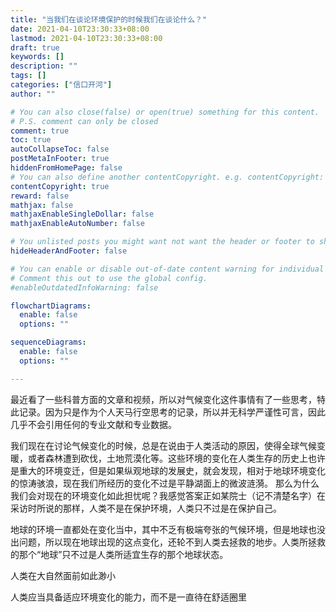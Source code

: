 ```yaml
---
title: "当我们在谈论环境保护的时候我们在谈论什么？"
date: 2021-04-10T23:30:33+08:00
lastmod: 2021-04-10T23:30:33+08:00
draft: true
keywords: []
description: ""
tags: []
categories: ["信口开河"]
author: ""

# You can also close(false) or open(true) something for this content.
# P.S. comment can only be closed
comment: true
toc: true
autoCollapseToc: false
postMetaInFooter: true
hiddenFromHomePage: false
# You can also define another contentCopyright. e.g. contentCopyright: "This is another copyright."
contentCopyright: true
reward: false
mathjax: false
mathjaxEnableSingleDollar: false
mathjaxEnableAutoNumber: false

# You unlisted posts you might want not want the header or footer to show
hideHeaderAndFooter: false

# You can enable or disable out-of-date content warning for individual post.
# Comment this out to use the global config.
#enableOutdatedInfoWarning: false

flowchartDiagrams:
  enable: false
  options: ""

sequenceDiagrams: 
  enable: false
  options: ""

---
```


<!--more-->

最近看了一些科普方面的文章和视频，所以对气候变化这件事情有了一些思考，特此记录。因为只是作为个人天马行空思考的记录，所以并无科学严谨性可言，因此几乎不会引用任何的专业文献和专业数据。

我们现在在讨论气候变化的时候，总是在说由于人类活动的原因，使得全球气候变暖，或者森林遭到砍伐，土地荒漠化等。这些环境的变化在人类生存的历史上也许是重大的环境变迁，但是如果纵观地球的发展史，就会发现，相对于地球环境变化的惊涛骇浪，现在我们所经历的变化不过是平静湖面上的微波涟漪。
那么为什么我们会对现在的环境变化如此担忧呢？我感觉答案正如某院士（记不清楚名字）在采访时所说的那样，人类不是在保护环境，人类只不过是在保护自己。

地球的环境一直都处在变化当中，其中不乏有极端夸张的气候环境，但是地球也没出问题，所以现在地球出现的这点变化，还轮不到人类去拯救的地步。人类所拯救的那个“地球”只不过是人类所适宜生存的那个地球状态。


人类在大自然面前如此渺小


人类应当具备适应环境变化的能力，而不是一直待在舒适圈里











